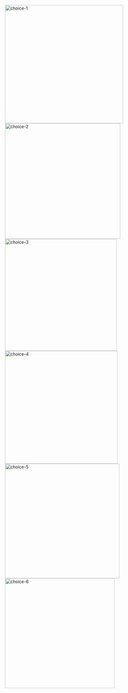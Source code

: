 <img width="389" alt="choice-1" src="https://github.com/user-attachments/assets/05ee662f-a51d-4419-aa8e-ff643269397d">
<img width="380" alt="choice-2" src="https://github.com/user-attachments/assets/249b3717-90e5-41ca-81bd-f98444502a31">
<img width="368" alt="choice-3" src="https://github.com/user-attachments/assets/f027bd59-4f1e-4d51-809e-89428d3cee80">
<img width="371" alt="choice-4" src="https://github.com/user-attachments/assets/9854238b-c2ba-41b1-9477-d016d5566e0e">
<img width="377" alt="choice-5" src="https://github.com/user-attachments/assets/45d97ea0-8c6c-4484-9944-9bf25022e42e">
<img width="361" alt="choice-6" src="https://github.com/user-attachments/assets/609353f8-bd41-4b1d-ab31-08159549ec7d">
